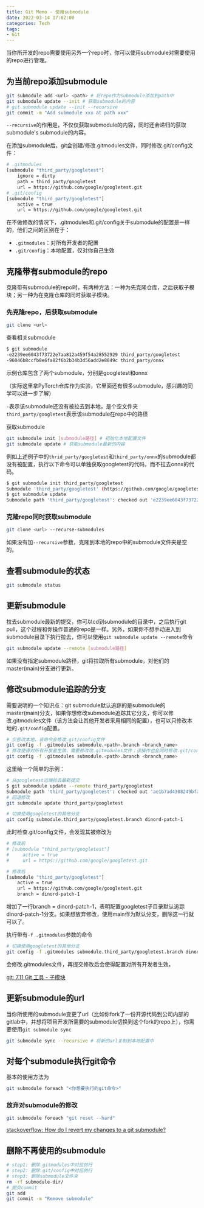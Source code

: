 ```yaml
---
title: Git Memo - 使用submodule
date: 2022-03-14 17:02:00
categories: Tech
tags:
- Git
---
```


当你所开发的repo需要使用另外一个repo时，你可以使用submodule对需要使用的repo进行管理。

## 为当前repo添加submodule

```bash
git submodule add <url> <path> # 将repo作为submodule添加到path中
git submodule update --init # 获取submodule的内容
# git submodule update --init --recursive
git commit -m "Add submodule xxx at path xxx"
```

`--recursive`的作用是，不仅仅获取submodule的内容，同时还会递归的获取submodule's submodule的内容。

在添加submodule后，git会创建/修改.gitmodules文件，同时修改.git/config文件：

```bash
# .gitmodules
[submodule "third_party/googletest"]
    ignore = dirty
    path = third_party/googletest
    url = https://github.com/google/googletest.git
# .git/config
[submodule "third_party/googletest"]
    active = true
    url = https://github.com/google/googletest.git
```

在不做修改的情况下，.gitmodules和.git/config关于submodule的配置是一样的，他们之间的区别在于：

- `.gitmodules`：对所有开发者的配置
- `.git/config`：本地配置，仅对你自己生效

## 克隆带有submodule的repo

克隆带有submodule的repo时，有两种方法：一种为先克隆仓库，之后获取子模块；另一种为在克隆仓库的同时获取子模块。

### 先克隆repo，后获取submodule

```bash
git clone <url>
```

查看相关submodule

```bash
$ git submodule
-e2239ee6043f73722e7aa812a459f54a28552929 third_party/googletest
-96046b8ccfb8e6fa82f6b2b34b3d56add2e8849c third_party/onnx
```

示例仓库包含了两个submodule，分别是googletest和onnx

（实际这里拿PyTorch仓库作为实验，它里面还有很多submodule，感兴趣的同学可以进一步了解）

`-`表示该submodule还没有被拉去到本地，是个空文件夹
`third_party/googletest`表示该submodule在repo中的路径

获取submodule

```bash
git submodule init [submodule路径] # 初始化本地配置文件
git submodule update # 获取submodule最新的内容
```

例如上述例子中的`thrid_party/googletest`和`third_party/onnx`的submodule都没有被配置，执行以下命令可以单独获取googletest的代码，而不拉去onnx的代码。

```bash
$ git submodule init third_party/googletest
Submodule 'third_party/googletest' (https://github.com/google/googletest.git) registered for path 'third_party/googletest'
$ git submodule update
Submodule path 'third_party/googletest': checked out 'e2239ee6043f73722e7aa812a459f54a28552929'
```

### 克隆repo同时获取submodule

```bash
git clone <url> --recurse-submodules
```

如果没有加`--recursive`参数，克隆到本地的repo中的submodule文件夹是空的。

## 查看submodule的状态

```bash
git submodule status
```

## 更新submodule

拉去submodule最新的提交，你可以cd到submodule的目录中，之后执行git pull，这个过程和你操作普通的repo是一样。另外，如果你不想手动进入到submodule目录下执行拉去，你可以使用`git submodule update --remote`命令

```bash
git submodule update --remote [submodule路径]
```

如果没有指定submodule路径，git将拉取所有submodule，对他们的master(main)分支进行更新。

## 修改submodule追踪的分支

需要说明的一个知识点：git submodule默认追踪的是submodule的master(main)分支，如果你想修改submodule追踪其它分支，你可以修改.gitmodules文件（该方法会让其他开发者采用相同的配置），也可以只修改本地的`.git/config`配置。

```bash
# 仅修改本地，该命令会修改.git/config文件
git config -f .gitmodules submodule.<path>.branch <branch_name>
# 修改使得对所有开发者生效，需要修改改.gitmodules文件；该操作也会同时修改.git/config
git config -f .gitmodules submodule.<path>.branch <branch_name>
```

这里给一个简单的示例：

```bash
# 从googletest远端拉去最新提交
$ git submodule update --remote third_party/googletest
Submodule path 'third_party/googletest': checked out 'ae1b7ad4308249bfa928e65d1a33be117fc0992c' # 此时本地仓库会显示third_party/googletest Modified
# 回退修改
git submodule update third_party/googletest
```

```bash
# 切换使用googletest的其他分支
git config submodule.third_party/googletest.branch dinord-patch-1
```

此时检查.git/config文件，会发现其被修改为

```bash
# 修改前
# [submodule "third_party/googletest"]
#     active = true
#     url = https://github.com/google/googletest.git

# 修改后
[submodule "third_party/googletest"]
    active = true
    url = https://github.com/google/googletest.git
    branch = dinord-patch-1
```

增加了一行branch = dinord-patch-1，表明配置googletest子目录默认追踪dinord-patch-1分支。如果想放弃修改，使用main作为默认分支，删除这一行就可以了。

执行带有`-f .gitmodules`参数的命令

```bash
# 切换使用googletest的其他分支
git config -f .gitmodules submodule.third_party/googletest.branch dinord-patch-1
```

会修改.gitmodules文件，再提交修改后会使得配置对所有开发者生效。

[git: 7.11 Git 工具 - 子模块](https://git-scm.com/book/zh/v2/Git-%E5%B7%A5%E5%85%B7-%E5%AD%90%E6%A8%A1%E5%9D%97)

## 更新submodule的url

当你所使用的submodule变更了url（比如你fork了一份开源代码到公司内部的gitlab中，并想将项目开发所需要的submodule切换到这个fork的repo上），你需要使用`git submodule sync`

```bash
git submodule sync --recursive # 将新的url复制到本地配置中
```

## 对每个submodule执行git命令

基本的使用方法为

```bash
git submodule foreach "<你想要执行的git命令>"
```

### 放弃对submodule的修改

```bash
git submodule foreach "git reset --hard"
```

[stackoverflow: How do I revert my changes to a git submodule?](https://stackoverflow.com/a/23668025)

## 删除不再使用的submodule

```bash
# step1: 删除.gitmodules中对应的行
# step2: 删除.git/config中对应的行
# step3: 删除submodule文件夹
rm -rf submodule-dir/
# 提交commit
git add
git commit -m "Remove submodule"
```
